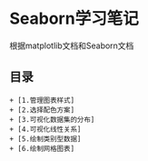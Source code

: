 # Seaborn学习笔记
根据matplotlib文档和Seaborn文档


## 目录
	+ [1.管理图表样式]
	+ [2.选择配色方案]
	+ [3.可视化数据集的分布]
	+ [4.可视化线性关系]
	+ [5.绘制类别型数据]
	+ [6.绘制网格图表]